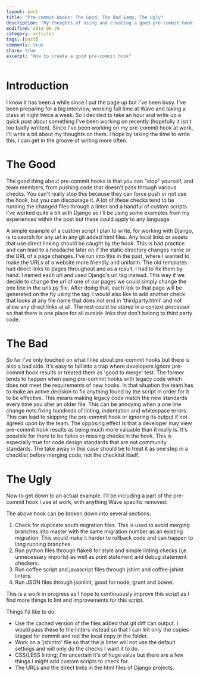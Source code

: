 ```yaml
---
layout: post
title: "Pre-commit Hooks: The Good, The Bad &amp; The Ugly"
description: "My thoughts of using and creating a good pre-commit hook"
modified: 2014-06-29
category: articles
tags: [post]
comments: true
share: true
excerpt: "How to create a good pre-commit hook"
---
```


# Introduction

I know it has been a while since I put the page up but I've been busy. I've been preparing for a big interview, working full time at Wave and taking a class at night twice a week. So I decided to take an hour and write up a quick post about something I've been working on recently (hopefully it isn't too badly written). Since I've been working on my pre-commit hook at work, I'll write a bit about my thoughts on them. I hope by taking the time to write this, I can get in the groove of writing more often.

# The Good

The good thing about pre-commit hooks is that you can "stop" yourself, and team members, from pushing code that doesn't pass through various checks. You can't really stop this because they can force push or not use the hook, but you can discourage it. A lot of these checks tend to be running the changed files through a linter and a handful of custom scripts. I've worked quite a bit with Django so I'll be using some examples from my experiences within the post but these could apply to any language.

A simple example of a custom script I plan to write, for working with Django, is to search for any url in any git added html files. Any local links or assets that use direct linking should be caught by the hook. This is bad practice and can lead to a headache later on if the static directory changes name or the URL of a page changes. I've run into this in the past, where I wanted to make the URLs of a website more friendly and uniform. The old templates had direct links to pages throughout and as a result, I had to fix them by hand. I named each url and used Django's url tag instead. This way if we decide to change the url of one of our pages we could simply change the one line in the urls.py file. After doing that, each link to that page will be generated on the fly using the tag. I would also like to add another check that looks at any file name that does not end in 'thirdparty.html' and not allow any direct links at all. The rest could be stored in a context processor so that there is one place for all outside links that don't belong to third party code.

# The Bad

So far I've only touched on what I like about pre-commit hooks but there is also a bad side. It's easy to fall into a trap where developers ignore pre-commit hook results or treated them as 'good to merge' test. The former tends to happen when using pre-commit hooks with legacy code which does not meet the requirements of new hooks. In that situation the team has to make an active decision to fix anything found by the script in order for it to be effective. This means making legacy code match the new standards every time you alter an older file. This can be annoying when a one line change nets fixing hundreds of linting, indentation and whitespace errors. This can lead to skipping the pre-commit hook or ignoring its output if not agreed upon by the team. The opposing effect is that a developer may view pre-commit hook results as being much more valuable than it really is. It's possible for there to be holes or missing checks in the hook. This is especially true for code design standards that are not community standards. The take away in this case should be to treat it as one step in a checklist before merging code, not the checklist itself.

# The Ugly

Now to get down to an actual example. I'll be including a part of the pre-commit hook I use at work, with anything Wave specific removed:
<script src="https://gist.github.com/JBKahn/34362b12152f3c79555c.js"></script>

The above hook can be broken down into several sections:

1. Check for duplicate south migration files. This is used to avoid merging branches into master with the same migration number as an existing migration. This would make it harder to rollback code and can happen to long running branches.
2. Run python files through flake8 for style and simple linting checks (i,e. unnecessary imports) as well as print statement and debug statement checkers.
3. Run coffee script and javascript files through jshint and coffee-jshint linters.
4. Run JSON files through jsonlint, good for node, grunt and bower.

This is a work in progress as I hope to continuously improve this script as I find more things to lint and improvements for this script.

Things I'd like to do:

* Use the cached version of the files added that git diff can output. I would pass these to the linters instead so that I can lint only the copies staged for commit and not the local copy in the folder.
* Work on a 'jshintrc' file so that the js linter will not use the default settings and will only do the checks I want it to do.
* CSS/LESS linting; I'm uncertain it's of huge value but there are a few things I might add custom scripts to check for.
*  The URLs and the direct links in the html files of Django projects.
